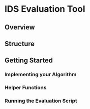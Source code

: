 # IDS Evaluation Tool
## Overview
## Structure
## Getting Started
### Implementing your Algorithm
### Helper Functions
### Running the Evaluation Script

